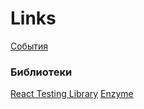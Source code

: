 # Links

[События](https://ru.reactjs.org/docs/events.html#supported-events)
[]()
[]()

### Библиотеки
[React Testing Library](https://testing-library.com/docs/react-testing-library/intro)
[Enzyme](https://airbnb.io/enzyme/)
